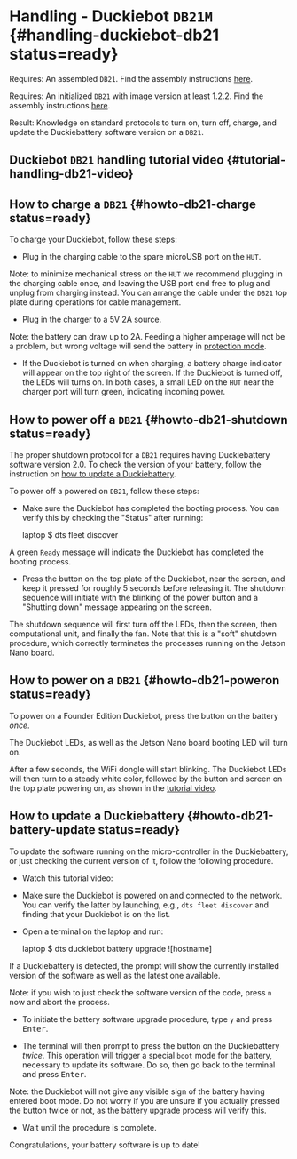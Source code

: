 # Handling - Duckiebot `DB21M` {#handling-duckiebot-db21 status=ready}

<div class='requirements' markdown="1">

Requires: An assembled `DB21`. Find the assembly instructions [here](#assembling-duckiebot-db21).

Requires: An initialized `DB21` with image version at least 1.2.2. Find the assembly instructions [here](#assembling-duckiebot-db21).

Result: Knowledge on standard protocols to turn on, turn off, charge, and update the Duckiebattery software version on a `DB21`.

</div>

## Duckiebot `DB21` handling tutorial video {#tutorial-handling-db21-video}

<div figure-id="fig:howto-handle-db21">
    <dtvideo src="vimeo:527038785"/>
</div>

## How to charge a `DB21` {#howto-db21-charge status=ready}

To charge your Duckiebot, follow these steps:

- Plug in the charging cable to the spare microUSB port on the `HUT`.

Note: to minimize mechanical stress on the `HUT` we recommend plugging in the charging cable once, and leaving the USB port end free to plug and unplug from charging instead. You can arrange the cable under the `DB21` top plate during operations for cable management.

- Plug in the charger to a 5V 2A source.

Note: the battery can draw up to 2A. Feeding a higher amperage will not be a problem, but wrong voltage will send the battery in [protection mode](#db-opmanual-preliminaries-battery-protection).

- If the Duckiebot is turned on when charging, a battery charge indicator will appear on the top right of the screen. If the Duckiebot is turned off, the LEDs will turns on. In both cases, a small LED on the `HUT` near the charger port will turn green, indicating incoming power.

## How to power off a `DB21` {#howto-db21-shutdown status=ready}

The proper shutdown protocol for a `DB21` requires having Duckiebattery software version 2.0. To check the version of your battery, follow the instruction on [how to update a Duckiebattery](#howto-db21-battery-update).  

To power off a powered on `DB21`, follow these steps:

- Make sure the Duckiebot has completed the booting process. You can verify this by checking the "Status" after running:

    laptop $ dts fleet discover

A green `Ready` message will indicate the Duckiebot has completed the booting process.  

- Press the button on the top plate of the Duckiebot, near the screen, and keep it pressed for roughly 5 seconds before releasing it. The shutdown sequence will initiate with the blinking of the power button and a "Shutting down" message appearing on the screen.

The shutdown sequence will first turn off the LEDs, then the screen, then computational unit, and finally the fan. Note that this is a "soft" shutdown procedure, which correctly terminates the processes running on the Jetson Nano board.  

## How to power on a `DB21` {#howto-db21-poweron status=ready}

To power on a Founder Edition Duckiebot, press the button on the battery _once_.

The Duckiebot LEDs, as well as the Jetson Nano board booting LED will turn on.

After a few seconds, the WiFi dongle will start blinking. The Duckiebot LEDs will then turn to a steady white color, followed by the button and screen on the top plate powering on, as shown in the [tutorial video](#fig:howto-handle-db21).   

## How to update a Duckiebattery {#howto-db21-battery-update status=ready}

To update the software running on the micro-controller in the Duckiebattery, or just checking the current version of it, follow the following procedure.

- Watch this tutorial video:

<div figure-id="fig:howto-battery-update-db21" figure-caption=" ">
    <dtvideo src="vimeo:526718185"/>
</div>


- Make sure the Duckiebot is powered on and connected to the network. You can verify the latter by launching, e.g., `dts fleet discover` and finding that your Duckiebot is on the list.

- Open a terminal on the laptop and run:

    laptop $ dts duckiebot battery upgrade ![hostname]

If a Duckiebattery is detected, the prompt will show the currently installed version of the software as well as the latest one available.

Note: if you wish to just check the software version of the code, press `n` now and abort the process.

- To initiate the battery software upgrade procedure, type `y` and press <kbd>Enter</kbd>.  


- The terminal will then prompt to press the button on the Duckiebattery _twice_. This operation will trigger a special `boot` mode for the battery, necessary to update its software. Do so, then go back to the terminal and press <kbd>Enter</kbd>.

Note: the Duckiebot will not give any visible sign of the battery having entered boot mode. Do not worry if you are unsure if you actually pressed the button twice or not, as the battery upgrade process will verify this.

- Wait until the procedure is complete.

Congratulations, your battery software is up to date!


<!--

The program is now talking to the battery to figure out whether an update is necessary.

As we can see, in this case the battery is running the software version 1.0 while the version 2.0 is available. We will be asked if we want to update now, and we confirm by typing "y" and pressing ENTER.

The program is now ready to transfer the new software to the battery, but we have to tell the battery to get ready for an incoming update.

 We can do so by putting the battery into the so-called "Boot Mode" by pressing the button on the battery twice in a row.

When we are done, we press ENTER on the terminal.

 Do not worry if you are not sure the double press was done properly, the program will tell us if we need to try again.


The message "Updating battery" is telling us that the battery is now receiving the new code, let's wait.

Well done, the battery is now updated and ready to go back to work.


-->
